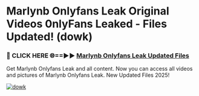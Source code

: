 # Marlynb Onlyfans Leak Original Videos 0nlyFans Leaked - Files Updated! (dowk)

<h3>🔴 CLICK HERE 🌐==►► <a href="https://tinyurl.com/3hn5wdd3" rel="nofollow">Marlynb Onlyfans Leak Updated Files</a></h3>

Get Marlynb Onlyfans Leak and all content. Now you can access all videos and pictures of Marlynb Onlyfans Leak. New Updated Files 2025!

[![dowk](https://i.imgur.com/4HnBqBT.gif)](https://tinyurl.com/3hn5wdd3)
